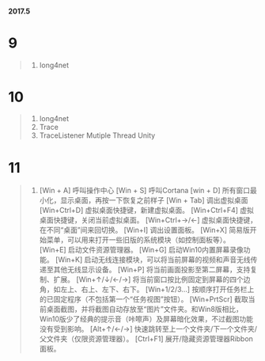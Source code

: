 #### 2017.5

# 9
> 1. long4net

# 10
> 1. long4net
> 2. Trace
> 3. TraceListener
> Mutiple Thread Unity

# 11
> 1. [Win + A] 呼叫操作中心
     [Win + S] 呼叫Cortana
     [win + D] 所有窗口最小化，显示桌面，再按一下恢复之前样子
     [Win + Tab] 调出虚拟桌面
     [Win+Ctrl+D] 虚拟桌面快捷键，新建虚拟桌面。
     [Win+Ctrl+F4] 虚拟桌面快捷键，关闭当前虚拟桌面。
     [Win+Ctrl+→/←] 虚拟桌面快捷键，在不同“桌面”间来回切换。
     [Win+I] 调出设置面板。
     [Win+X] 简易版开始菜单，可以用来打开一些旧版的系统模块（如控制面板等）。
     [Win+E] 启动文件资源管理器。
     [Win+G] 启动Win10内置屏幕录像功能。
     [Win+K] 启动无线连接模块，可以将当前屏幕的视频和声音无线传递至其他无线显示设备。
     [Win+P] 将当前画面投影至第二屏幕，支持复制、扩展。
     [Win+↑/↓/←/→] 将当前窗口按比例固定到屏幕的四个边角，如左上、右上、左下、右下。
     [Win+1/2/3…]  按顺序打开任务栏上的已固定程序（不包括第一个“任务视图”按钮）。
     [Win+PrtScr] 截取当前桌面截图，并将截图自动存放至“图片”文件夹。和Win8版相比，Win10版少了经典的提示音（咔嚓声）及屏幕暗化效果，不过截图功能没有受到影响。
     [Alt+↑/←/→] 快速跳转至上一个文件夹/下一个文件夹/父文件夹（仅限资源管理器）。
     [Ctrl+F1] 展开/隐藏资源管理器Ribbon面板。
